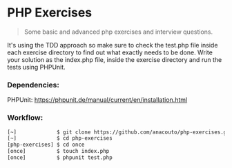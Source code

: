 # PHP Exercises
> Some basic and advanced php exercises and interview questions.

It's using the TDD approach so make sure to check the test.php file inside each exercise directory to find out what exactly needs to be done.
Write your solution as the index.php file, inside the exercise directory and run the tests using PHPUnit.

### Dependencies:
PHPUnit: https://phpunit.de/manual/current/en/installation.html

### Workflow:
```bash
[~]             $ git clone https://github.com/anacouto/php-exercises.git
[~]             $ cd php-exercises
[php-exercises] $ cd once
[once]          $ touch index.php
[once]          $ phpunit test.php
```
